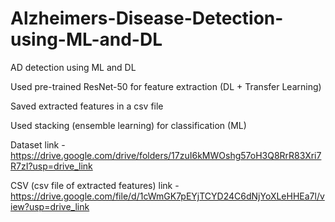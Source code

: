 # Alzheimers-Disease-Detection-using-ML-and-DL
AD detection using ML and DL

Used pre-trained ResNet-50 for feature extraction (DL + Transfer Learning)

Saved extracted features in a csv file

Used stacking (ensemble learning) for classification (ML)

Dataset link - https://drive.google.com/drive/folders/17zuI6kMWOshg57oH3Q8RrR83Xri7R7zI?usp=drive_link

CSV (csv file of extracted features) link - https://drive.google.com/file/d/1cWmGK7pEYjTCYD24C6dNjYoXLeHHEa7l/view?usp=drive_link

